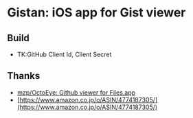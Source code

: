 # Gistan: iOS app for Gist viewer

## Build

- TK:GitHub Client Id, Client Secret  

## Thanks

- [mzp/OctoEye: Github viewer for Files\.app](https://github.com/mzp/OctoEye)
- [https://www.amazon.co.jp/o/ASIN/4774187305/](https://www.amazon.co.jp/o/ASIN/4774187305/)
